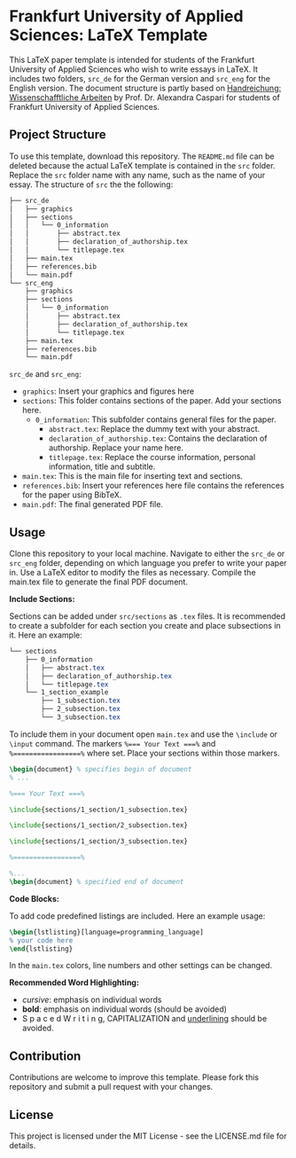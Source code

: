 # Frankfurt University of Applied Sciences: LaTeX Template

This LaTeX paper template is intended for students of the Frankfurt University of Applied Sciences who wish to write essays in LaTeX. It includes two folders, `src_de` for the German version and `src_eng` for the English version. The document structure is partly based on [Handreichung: Wissenschafftliche Arbeiten](https://www.yumpu.com/de/document/read/31685236/handreichung-wissenschaftliche-arbeiten-elearning-der-fh-) by Prof. Dr. Alexandra Caspari for students of Frankfurt University of Applied Sciences.

## Project Structure

To use this template, download this repository. The `README.md` file can be deleted because the actual LaTeX template is contained in the `src` folder. Replace the `src` folder name with any name, such as the name of your essay. The structure of `src` the the following:

```bash
├── src_de
│   ├── graphics
│   ├── sections
│   │   └── 0_information
│   │       ├── abstract.tex
│   │       ├── declaration_of_authorship.tex
│   │       └── titlepage.tex
│   ├── main.tex
│   ├── references.bib
│   └── main.pdf
└── src_eng
    ├── graphics
    ├── sections
    │   └── 0_information
    │       ├── abstract.tex
    │       ├── declaration_of_authorship.tex
    │       └── titlepage.tex
    ├── main.tex
    ├── references.bib
    └── main.pdf
```

`src_de` and `src_eng`:
- `graphics`: Insert your graphics and figures here 
- `sections`: This folder contains sections of the paper. Add your sections here.
  - `0_information`: This subfolder contains general files for the paper.
    - `abstract.tex`: Replace the dummy text with your abstract.
    - `declaration_of_authorship.tex`: Contains the declaration of authorship. Replace your name here.
    - `titlepage.tex`: Replace the course information, personal information, title and subtitle.
- `main.tex`: This is the main file for inserting text and sections.
- `references.bib`: Insert your references here file contains the references for the paper using BibTeX.
- `main.pdf`: The final generated PDF file.

## Usage

Clone this repository to your local machine. Navigate to either the `src_de` or `src_eng` folder, depending on which language you prefer to write your paper in. Use a LaTeX editor to modify the files as necessary. Compile the main.tex file to generate the final PDF document.


**Include Sections:**

Sections can be added under `src/sections` as `.tex` files. It is recommended to create a subfolder for each section you create and place subsections in it. Here an example:

```css
└── sections
    ├── 0_information
    │   ├── abstract.tex
    │   ├── declaration_of_authorship.tex
    │   └── titlepage.tex
    └── 1_section_example
        ├── 1_subsection.tex
        ├── 2_subsection.tex
        └── 3_subsection.tex
```

To include them in your document open `main.tex` and use the `\include` or `\input` command. The markers `%=== Your Text ===%` and `%=================%` where set. Place your sections within those markers.

```tex
\begin{document} % specifies begin of document
% ...

%=== Your Text ===%

\include{sections/1_section/1_subsection.tex}

\include{sections/1_section/2_subsection.tex}

\include{sections/1_section/3_subsection.tex}

%=================%

%...
\begin{document} % specified end of document
```

**Code Blocks:**

To add code predefined listings are included. Here an example usage:

```tex
\begin{lstlisting}[language=programming_language]
% your code here
\end{lstlisting}
```

In the `main.tex` colors, line numbers and other settings can be changed. 

**Recommended Word Highlighting:**

- *cursive*: emphasis on individual words
- **bold**: emphasis on individual words (should be avoided)
- S p a c e d  W r i t i n g, CAPITALIZATION and <u>underlining</u> should be avoided.

## Contribution

Contributions are welcome to improve this template. Please fork this repository and submit a pull request with your changes. 

## License

This project is licensed under the MIT License - see the LICENSE.md file for details.